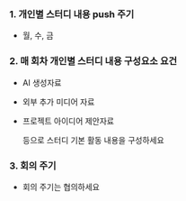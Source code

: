 ### 1. 개인별 스터디 내용 push 주기
- 월, 수, 금
### 2. 매 회차 개인별 스터디 내용 구성요소 요건
- AI 생성자료
- 외부 추가 미디어 자료
- 프로젝트 아이디어 제안자료

    등으로 스터디 기본 활동 내용을 구성하세요
### 3. 회의 주기
- 회의 주기는 협의하세요
